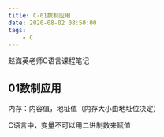 ```yaml
---
title: C-01数制应用
date: 2020-08-02 08:50:00
tags:
    - C
---
```


赵海英老师C语言课程笔记

## 01数制应用
内存：内容值，地址值（内存大小由地址位决定）

C语言中，变量不可以用二进制数来赋值